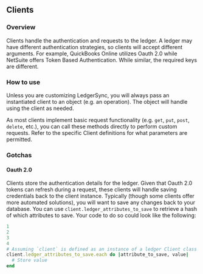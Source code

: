## Clients

### Overview

Clients handle the authentication and requests to the ledger. A ledger may have different authentication strategies, so
clients will accept different arguments. For example, QuickBooks Online utilizes Oauth 2.0 while NetSuite offers Token
Based Authentication. While similar, the required keys are different.

### How to use

Unless you are customizing LedgerSync, you will always pass an instantiated client to an object (e.g. an operation). The
object will handle using the client as needed.

As most clients implement basic request functionality (e.g. `get`, `put`, `post`, `delete`, etc.), you can call these
methods directly to perform custom requests. Refer to the specific Client definitions for what parameters are permitted.

### Gotchas

#### Oauth 2.0

Clients store the authentication details for the ledger. Given that Oauth 2.0 tokens can refresh during a request, these
clients will handle saving credentials back to the client instance. Typically (though some clients offer more automated
solutions), you will want to save any changes back to your database. You can use `client.ledger_attributes_to_save` to
retrieve a hash of which attributes to save. Your code to do so could look like the following:

```ruby
1
2
3
4
# Assuming `client` is defined as an instance of a ledger Client class
client.ledger_attributes_to_save.each do |attribute_to_save, value|
  # Store value
end

```